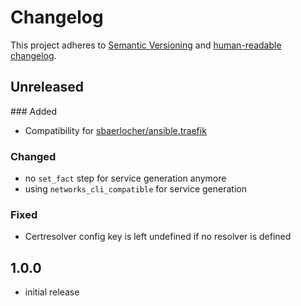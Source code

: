 # Changelog

This project adheres to [Semantic Versioning](https://semver.org/spec/v2.0.0.html)
and [human-readable changelog](https://keepachangelog.com/en/1.0.0/).

## Unreleased
### Added
* Compatibility for [sbaerlocher/ansible.traefik](https://github.com/sbaerlocher/ansible.traefik)
### Changed
* no `set_fact` step for service generation anymore
* using `networks_cli_compatible` for service generation
### Fixed
* Certresolver config key is left undefined if no resolver is defined

## 1.0.0
* initial release
